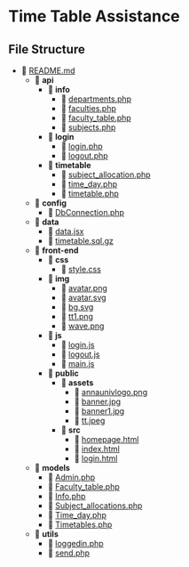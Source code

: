 # Time Table Assistance

## File Structure

- 📄 [README.md](README.md)
   - 📂 __api__
     - 📂 __info__
       - 📄 [departments.php](api/info/departments.php)
       - 📄 [faculties.php](api/info/faculties.php)
       - 📄 [faculty\_table.php](api/info/faculty_table.php)
       - 📄 [subjects.php](api/info/subjects.php)
     - 📂 __login__
       - 📄 [login.php](api/login/login.php)
       - 📄 [logout.php](api/login/logout.php)
     - 📂 __timetable__
       - 📄 [subject\_allocation.php](api/timetable/subject_allocation.php)
       - 📄 [time\_day.php](api/timetable/time_day.php)
       - 📄 [timetable.php](api/timetable/timetable.php)
   - 📂 __config__
     - 📄 [DbConnection.php](config/DbConnection.php)
   - 📂 __data__
     - 📄 [data.jsx](data/data.jsx)
     - 📄 [timetable.sql.gz](data/timetable.sql.gz)
   - 📂 __front\-end__
     - 📂 __css__
       - 📄 [style.css](front-end/css/style.css)
     - 📂 __img__
       - 📄 [avatar.png](front-end/img/avatar.png)
       - 📄 [avatar.svg](front-end/img/avatar.svg)
       - 📄 [bg.svg](front-end/img/bg.svg)
       - 📄 [tt1.png](front-end/img/tt1.png)
       - 📄 [wave.png](front-end/img/wave.png)
     - 📂 __js__
       - 📄 [login.js](front-end/js/login.js)
       - 📄 [logout.js](front-end/js/logout.js)
       - 📄 [main.js](front-end/js/main.js)
     - 📂 __public__
       - 📂 __assets__
         - 📄 [annaunivlogo.png](front-end/public/assets/annaunivlogo.png)
         - 📄 [banner.jpg](front-end/public/assets/banner.jpg)
         - 📄 [banner1.jpg](front-end/public/assets/banner1.jpg)
         - 📄 [tt.jpeg](front-end/public/assets/tt.jpeg)
       - 📂 __src__
         - 📄 [homepage.html](front-end/public/src/homepage.html)
         - 📄 [index.html](front-end/public/src/index.html)
         - 📄 [login.html](front-end/public/src/login.html)
   - 📂 __models__
     - 📄 [Admin.php](models/Admin.php)
     - 📄 [Faculty\_table.php](models/Faculty_table.php)
     - 📄 [Info.php](models/Info.php)
     - 📄 [Subject\_allocations.php](models/Subject_allocations.php)
     - 📄 [Time\_day.php](models/Time_day.php)
     - 📄 [Timetables.php](models/Timetables.php)
   - 📂 __utils__
     - 📄 [loggedin.php](utils/loggedin.php)
     - 📄 [send.php](utils/send.php)
